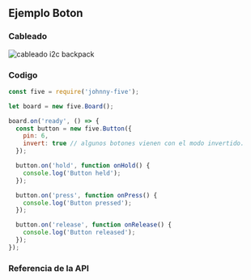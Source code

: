 ## Ejemplo Boton

### Cableado
![cableado i2c backpack](../../assets/i2c.png)


### Codigo
```javascript
const five = require('johnny-five');

let board = new five.Board();

board.on('ready', () => {
  const button = new five.Button({
    pin: 6,
    invert: true // algunos botones vienen con el modo invertido.
  });

  button.on('hold', function onHold() {
    console.log('Button held');
  });

  button.on('press', function onPress() {
    console.log('Button pressed');
  });

  button.on('release', function onRelease() {
    console.log('Button released');
  });
});
```

### Referencia de la API
